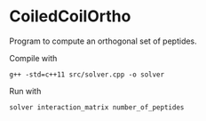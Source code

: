 # CoiledCoilOrtho
Program to compute an orthogonal set of peptides.

Compile with

```shell
g++ -std=c++11 src/solver.cpp -o solver
```

Run with 

```shell
solver interaction_matrix number_of_peptides
```
